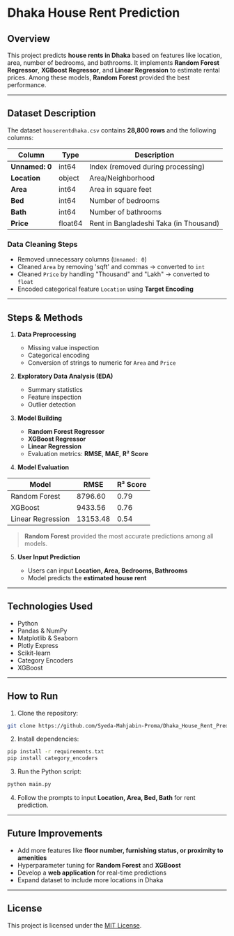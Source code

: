 # Dhaka House Rent Prediction

## Overview

This project predicts **house rents in Dhaka** based on features like location, area, number of bedrooms, and bathrooms.
It implements **Random Forest Regressor**, **XGBoost Regressor**, and **Linear Regression** to estimate rental prices. Among these models, **Random Forest** provided the best performance.

---

## Dataset Description

The dataset `houserentdhaka.csv` contains **28,800 rows** and the following columns:

| Column         | Type    | Description                          |
| -------------- | ------- | ------------------------------------ |
| **Unnamed: 0** | int64   | Index (removed during processing)    |
| **Location**   | object  | Area/Neighborhood                    |
| **Area**       | int64   | Area in square feet                  |
| **Bed**        | int64   | Number of bedrooms                   |
| **Bath**       | int64   | Number of bathrooms                  |
| **Price**      | float64 | Rent in Bangladeshi Taka (in Thousand) |

### Data Cleaning Steps

* Removed unnecessary columns (`Unnamed: 0`)
* Cleaned `Area` by removing 'sqft' and commas → converted to `int`
* Cleaned `Price` by handling "Thousand" and "Lakh" → converted to `float`
* Encoded categorical feature `Location` using **Target Encoding**

---

## Steps & Methods

1. **Data Preprocessing**

   * Missing value inspection
   * Categorical encoding
   * Conversion of strings to numeric for `Area` and `Price`

2. **Exploratory Data Analysis (EDA)**

   * Summary statistics
   * Feature inspection
   * Outlier detection

3. **Model Building**

   * **Random Forest Regressor**
   * **XGBoost Regressor**
   * **Linear Regression**
   * Evaluation metrics: **RMSE**, **MAE**, **R² Score**

4. **Model Evaluation**

| Model             | RMSE | R² Score |
| ----------------- | ------- | -------- |
| Random Forest     | 8796.60 | 0.79 |
| XGBoost           | 9433.56 | 0.76 |
| Linear Regression | 13153.48 |0.54|

> **Random Forest** provided the most accurate predictions among all models.

5. **User Input Prediction**

   * Users can input **Location, Area, Bedrooms, Bathrooms**
   * Model predicts the **estimated house rent**

---

## Technologies Used

* Python
* Pandas & NumPy
* Matplotlib & Seaborn
* Plotly Express
* Scikit-learn
* Category Encoders
* XGBoost

---

## How to Run

1. Clone the repository:

```bash
git clone https://github.com/Syeda-Mahjabin-Proma/Dhaka_House_Rent_Prediction.git
```

2. Install dependencies:

```bash
pip install -r requirements.txt
pip install category_encoders
```

3. Run the Python script:

```bash
python main.py
```

4. Follow the prompts to input **Location, Area, Bed, Bath** for rent prediction.

---

## Future Improvements

* Add more features like **floor number, furnishing status, or proximity to amenities**
* Hyperparameter tuning for **Random Forest** and **XGBoost**
* Develop a **web application** for real-time predictions
* Expand dataset to include more locations in Dhaka

---
## License

This project is licensed under the [MIT License](https://opensource.org/licenses/MIT).
